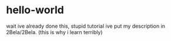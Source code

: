 # hello-world

wait ive already done this, stupid tutorial ive put my description in 2Bela/2Bela. (this is why i learn terribly)
